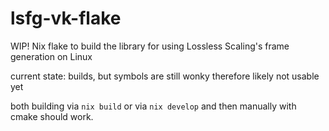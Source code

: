 # lsfg-vk-flake
WIP! Nix flake to build the library for using Lossless Scaling's frame generation on Linux

current state: builds, but symbols are still wonky therefore likely not usable yet

both building via ``nix build`` or via ``nix develop`` and then manually with cmake should work.